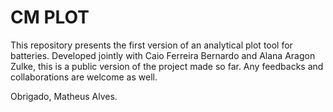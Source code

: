 # CM PLOT

This repository presents the first version of an analytical plot tool for batteries.
Developed jointly with Caio Ferreira Bernardo and Alana Aragon Zulke, this is a public version of the project made so far.
Any feedbacks and collaborations are welcome as well.

Obrigado, Matheus Alves.
